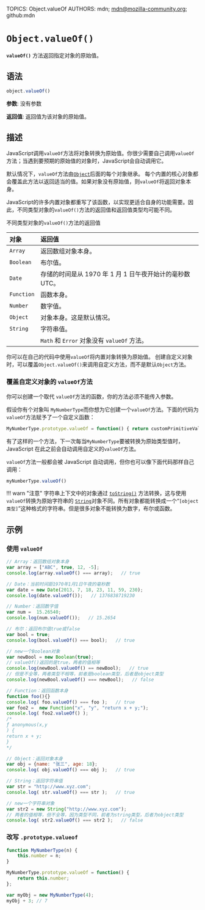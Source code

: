 TOPICS: Object.valueOf
AUTHORS: mdn; mdn@mozilla-community.org; github:mdn

# `Object.valueOf()`

**`valueOf()`** 方法返回指定对象的原始值。

## 语法

```javascript
object.valueOf()
```

**参数**: 没有参数

**返回值**: 返回值为该对象的原始值。

## 描述

JavaScript调用`valueOf`方法将对象转换为原始值。你很少需要自己调用`valueOf`方法；当遇到要预期的原始值的对象时，JavaScript会自动调用它。

默认情况下，`valueOf`方法由[`Object`](/zh-hans/webfrontend/Object)后面的每个对象继承。 每个内置的核心对象都会覆盖此方法以返回适当的值。如果对象没有原始值，则`valueOf`将返回对象本身。

JavaScript的许多内置对象都重写了该函数，以实现更适合自身的功能需要。因此，不同类型对象的`valueOf()`方法的返回值和返回值类型均可能不同。

不同类型对象的`valueOf()`方法的返回值

| 对象 | 返回值 |
| :-- | :-- |
| `Array` | 返回数组对象本身。|
| `Boolean` | 布尔值。|
| `Date` | 存储的时间是从 1970 年 1 月 1 日午夜开始计的毫秒数 UTC。|
| `Function` | 函数本身。|
| `Number` | 数字值。|
| `Object` | 对象本身。这是默认情况。|
| `String` | 字符串值。|
|  | `Math` 和 `Error` 对象没有 `valueOf` 方法。|

你可以在自己的代码中使用`valueOf`将内置对象转换为原始值。 创建自定义对象时，可以覆盖`Object.valueOf()`来调用自定义方法，而不是默认`Object`方法。

### 覆盖自定义对象的 `valueOf`方法

你可以创建一个取代 `valueOf`方法的函数，你的方法必须不能传入参数。

假设你有个对象叫 `MyNumberType`而你想为它创建一个`valueOf`方法。下面的代码为`valueOf`方法赋予了一个自定义函数：

```javascript
MyNumberType.prototype.valueOf = function() { return customPrimitiveValue; };
```

有了这样的一个方法，下一次每当`MyNumberType`要被转换为原始类型值时，JavaScript 在此之前会自动调用自定义的`valueOf`方法。

`valueOf`方法一般都会被 JavaScript 自动调用，但你也可以像下面代码那样自己调用：

```javascript
myNumberType.valueOf()
```

!!! warn "注意"
    字符串上下文中的对象通过 [`toString()`](/zh-hans/webfrontend/Object.toString) 方法转换，这与使用`valueOf`转换为原始字符串的
    [`String`](/zh-hans/webfrontend/String)对象不同。所有对象都能转换成一个“`[object 类型]`”这种格式的字符串。但是很多对象不能转换为数字，布尔或函数。

## 示例

### 使用 `valueOf`

```javascript
// Array：返回数组对象本身
var array = ["ABC", true, 12, -5];
console.log(array.valueOf() === array);   // true

// Date：当前时间距1970年1月1日午夜的毫秒数
var date = new Date(2013, 7, 18, 23, 11, 59, 230);
console.log(date.valueOf());   // 1376838719230

// Number：返回数字值
var num =  15.26540;
console.log(num.valueOf());   // 15.2654

// 布尔：返回布尔值true或false
var bool = true;
console.log(bool.valueOf() === bool);   // true

// new一个Boolean对象
var newBool = new Boolean(true);
// valueOf()返回的是true，两者的值相等
console.log(newBool.valueOf() == newBool);   // true
// 但是不全等，两者类型不相等，前者是boolean类型，后者是object类型
console.log(newBool.valueOf() === newBool);   // false

// Function：返回函数本身
function foo(){}
console.log( foo.valueOf() === foo );   // true
var foo2 =  new Function("x", "y", "return x + y;");
console.log( foo2.valueOf() );
/*
ƒ anonymous(x,y
) {
return x + y;
}
*/

// Object：返回对象本身
var obj = {name: "张三", age: 18};
console.log( obj.valueOf() === obj );   // true

// String：返回字符串值
var str = "http://www.xyz.com";
console.log( str.valueOf() === str );   // true

// new一个字符串对象
var str2 = new String("http://www.xyz.com");
// 两者的值相等，但不全等，因为类型不同，前者为string类型，后者为object类型
console.log( str2.valueOf() === str2 );   // false
```

### 改写 `.prototype.valueof`

```javascript
function MyNumberType(n) {
    this.number = n;
}

MyNumberType.prototype.valueOf = function() {
    return this.number;
};

var myObj = new MyNumberType(4);
myObj + 3; // 7
```
